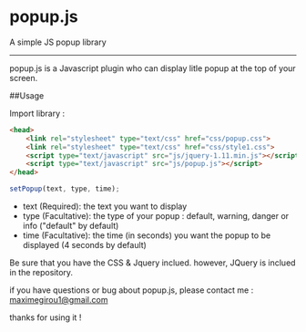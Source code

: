 # popup.js
A simple JS popup library

_______________________________________________

popup.js is a Javascript plugin who can display litle popup at the top of your screen.

##Usage

Import library : 

```html
<head>
	<link rel="stylesheet" type="text/css" href="css/popup.css">
	<link rel="stylesheet" type="text/css" href="css/style1.css">
	<script type="text/javascript" src="js/jquery-1.11.min.js"></script>
	<script type="text/javascript" src="js/popup.js"></script>
</head>
```

```javascript
setPopup(text, type, time);
```

- text (Required): the text you want to display 
- type (Facultative): the type of your popup : default, warning, danger or info ("default" by default)
- time (Facultative): the time (in seconds) you want the popup to be displayed (4 seconds by default)

Be sure that you have the CSS & Jquery inclued. however, JQuery is inclued in the repository.

if you have questions or bug about popup.js, please contact me : maximegirou1@gmail.com

thanks for using it !

